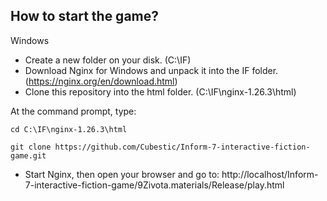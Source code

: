 ## How to start the game?

Windows

* Create a new folder on your disk. (C:\IF)
* Download Nginx for Windows and unpack it into the IF folder. (https://nginx.org/en/download.html)
* Clone this repository into the html folder. (C:\IF\nginx-1.26.3\html)

At the command prompt, type:

`cd C:\IF\nginx-1.26.3\html`

`git clone https://github.com/Cubestic/Inform-7-interactive-fiction-game.git`

* Start Nginx, then open your browser and go to:
http://localhost/Inform-7-interactive-fiction-game/9Zivota.materials/Release/play.html
